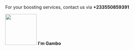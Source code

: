 <html lang="en" xmlns="http://www.w3.org/1999/html">
<head>
  <meta charset="UTF-8">
  <title> Boast Centre </title>
</head>
<body>
<p class="editing-note" >For your boosting services, contact us via <strong> +233550859391 </strong> </p>
<img src=""><img src="../../OneDrive/Desktop/waxdfgff copy.jpg" height="100" width="100"/>

</body>
<strong> I'm Gambo </strong>
</html>
